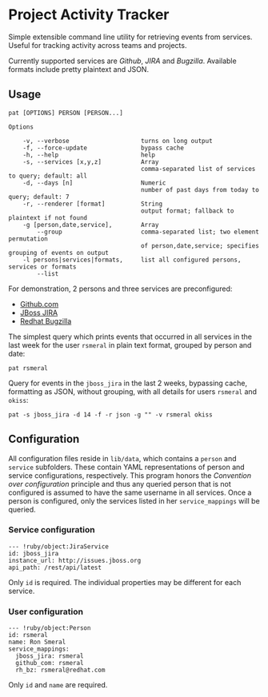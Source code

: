 Project Activity Tracker
========================

Simple extensible command line utility for retrieving events from services. Useful for tracking activity across teams and projects.

Currently supported services are *Github*, *JIRA* and *Bugzilla*.
Available formats include pretty plaintext and JSON.

## Usage

```
pat [OPTIONS] PERSON [PERSON...]

Options

    -v, --verbose                    turns on long output
    -f, --force-update               bypass cache
    -h, --help                       help
    -s, --services [x,y,z]           Array
                                     comma-separated list of services to query; default: all
    -d, --days [n]                   Numeric
                                     number of past days from today to query; default: 7
    -r, --renderer [format]          String
                                     output format; fallback to plaintext if not found
    -g [person,date,service],        Array
        --group                      comma-separated list; two element permutation
                                     of person,date,service; specifies grouping of events on output
    -l persons|services|formats,     list all configured persons, services or formats
        --list
```

For demonstration, 2 persons and three services are preconfigured:
* [Github.com](http://github.com)
* [JBoss JIRA](http://issues.jboss.org)
* [Redhat Bugzilla](http://bugzilla.redhat.com)

The simplest query which prints events that occurred in all services in the last week for the user `rsmeral` in plain text format, grouped by person and date:

    pat rsmeral

Query for events in the `jboss_jira` in the last 2 weeks, bypassing cache, formatting as JSON, without grouping, with all details for users `rsmeral` and `okiss`:

    pat -s jboss_jira -d 14 -f -r json -g "" -v rsmeral okiss

## Configuration

All configuration files reside in `lib/data`, which contains a `person` and `service` subfolders. These contain YAML representations of person and service configurations, respectively.
This program honors the _Convention over configuration_ principle and thus any queried person that is not configured is assumed to have the same username in all services. Once a person is configured, only the services listed in her `service_mappings` will be queried.

### Service configuration
```
--- !ruby/object:JiraService
id: jboss_jira
instance_url: http://issues.jboss.org
api_path: /rest/api/latest
```
Only `id` is required. The individual properties may be different for each service. 

### User configuration
```
--- !ruby/object:Person
id: rsmeral
name: Ron Smeral
service_mappings:
  jboss_jira: rsmeral
  github_com: rsmeral
  rh_bz: rsmeral@redhat.com
```
Only `id` and `name` are required. 